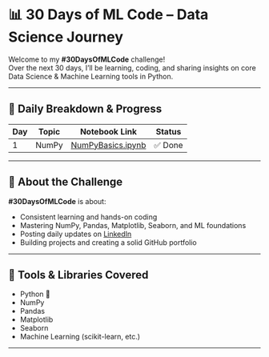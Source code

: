 # 📊 30 Days of ML Code – Data Science Journey

Welcome to my **#30DaysOfMLCode** challenge!  
Over the next 30 days, I’ll be learning, coding, and sharing insights on core Data Science & Machine Learning tools in Python.

---

## 📅 Daily Breakdown & Progress

| Day | Topic        | Notebook Link                          | Status     |
|-----|--------------|----------------------------------------|------------|
| 1   | NumPy        | [NumPyBasics.ipynb](./Day1_NumPy)       | ✅ Done     |

---

## 📌 About the Challenge

**#30DaysOfMLCode** is about:
- Consistent learning and hands-on coding
- Mastering NumPy, Pandas, Matplotlib, Seaborn, and ML foundations
- Posting daily updates on [LinkedIn](https://linkedin.com)
- Building projects and creating a solid GitHub portfolio

---


## 🚀 Tools & Libraries Covered

- Python 🐍
- NumPy
- Pandas
- Matplotlib
- Seaborn
- Machine Learning (scikit-learn, etc.)

---




